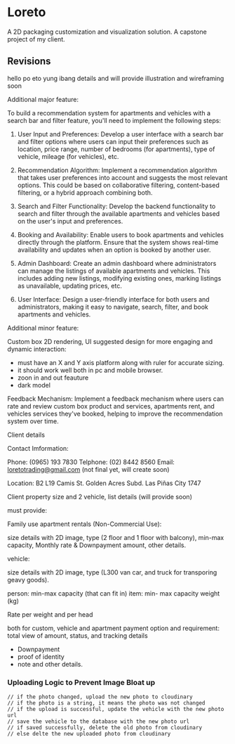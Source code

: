 # Loreto

A 2D packaging customization and visualization solution. A capstone project of my client.

## Revisions

hello po eto yung ibang details and will provide illustration and wireframing soon

Additional major feature:

To build a recommendation system for apartments and vehicles with a search bar and filter feature, you'll need to implement the following steps:

1. User Input and Preferences: Develop a user interface with a search bar and filter options where users can input their preferences such as location, price range, number of bedrooms (for apartments), type of vehicle, mileage (for vehicles), etc.

2. Recommendation Algorithm: Implement a recommendation algorithm that takes user preferences into account and suggests the most relevant options. This could be based on collaborative filtering, content-based filtering, or a hybrid approach combining both.

3. Search and Filter Functionality: Develop the backend functionality to search and filter through the available apartments and vehicles based on the user's input and preferences.

4. Booking and Availability: Enable users to book apartments and vehicles directly through the platform. Ensure that the system shows real-time availability and updates when an option is booked by another user.

5. Admin Dashboard: Create an admin dashboard where administrators can manage the listings of available apartments and vehicles. This includes adding new listings, modifying existing ones, marking listings as unavailable, updating prices, etc.

6. User Interface: Design a user-friendly interface for both users and administrators, making it easy to navigate, search, filter, and book apartments and vehicles.

Additional minor feature:

Custom box 2D rendering, UI suggested design for more engaging and dynamic interaction:

- must have an X and Y axis platform along with ruler for accurate sizing.
- it should work well both in pc and mobile browser.
- zoon in and out feauture
- dark model

Feedback Mechanism: Implement a feedback mechanism where users can rate and review custom box product and services, apartments rent, and vehicles services they've booked, helping to improve the recommendation system over time.

Client details

Contact Imformation:

Phone: (0965) 193 7830
Telphone: (02) 8442 8560
Email: loretotrading@gmail.com (not final yet, will create soon)

Location: B2 L19 Camis St. Golden Acres Subd. Las Piñas City 1747

Client property size and 2 vehicle, list details (will provide soon)

must provide:

Family use apartment rentals (Non-Commercial Use):

size details with 2D image, type (2 floor and 1 floor with balcony), min-max capacity, Monthly rate & Downpayment amount, other details.

vehicle:

size details with 2D image, type (L300 van car, and truck for transporing geavy goods).

person: min-max capacity (that can fit in)
item: min- max capacity weight (kg)

Rate per weight and per head

both for custom, vehicle and apartment payment option and requirement: total view of amount, status, and tracking details

- Downpayment
- proof of identity
- note and other details.


### Uploading Logic to Prevent Image Bloat up

```
// if the photo changed, upload the new photo to cloudinary
// if the photo is a string, it means the photo was not changed
// if the upload is successful, update the vehicle with the new photo url
// save the vehicle to the database with the new photo url
// if saved successfully, delete the old photo from cloudinary
// else delte the new uploaded photo from cloudinary
```

